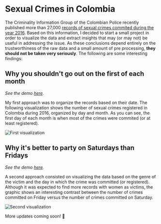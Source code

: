 # Sexual Crimes in Colombia
The Criminality Information Group of the Colombian Police recently published more than 27,000 [records of sexual
crimes commited during the year 2016](https://www.datos.gov.co/Seguridad-y-Defensa/Delitos-Sexuales-2016/3j7m-zgyi).
Based on this information, I decided to start a small project in order to visualize the data and extract insights that
may (or may not) be useful in addressing the issue. As these conclusions depend entirely on the trustworthiness of the raw
data and a small amount of pre processing, **they should not be taken very seriously**. The following are some interesting
findings:

## Why you shouldn't go out on the first of each month
*See the demo [here](https://marianaviro.github.io/delitos_sexuales/).*

My first approach was to organize the records based on their date. The following visualization shows the number of sexual
crimes registered in Colombia during 2016, organized by day and month. As you can see, the first day of each month is when
most of the crimes were commited (or at least registered).

![First visualization](https://cdn.rawgit.com/marianaviro/delitos_sexuales/c235ab68/img/static.png)


## Why it's better to party on Saturdays than Fridays
*See the demo [here](https://marianaviro.github.io/delitos_sexuales_2/).*

A second approach consisted on visualizing the data based on the genre of the victim and the day in which the crime was
committed (or registered). Although it was expected to find more records with women as victims, the graphic shows an
interesting contrast between the number of crimes committed on Friday versus the number of crimes committed on Saturday. 

![Second visualization](https://cdn.rawgit.com/marianaviro/delitos_sexuales_2/7c6eaa8a/img/static.png)

More updates coming soon! :star2:
